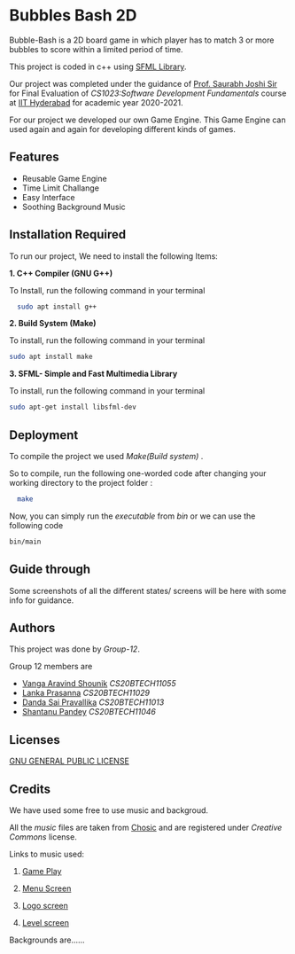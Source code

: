 




# Bubbles Bash 2D

Bubble-Bash is a 2D board game in which player 
has to match 3 or more bubbles to score within 
a limited period of time.

This project is coded in c++ using [SFML Library](https://www.sfml-dev.org/documentation/2.5.1/).

Our project was completed under the guidance 
of [Prof. Saurabh Joshi Sir](https://github.com/sbjoshi)
for Final Evaluation of *CS1023:Software 
Development Fundamentals* course at [IIT Hyderabad](https://iith.ac.in/) 
for academic year 2020-2021. 

For our project we developed our own Game Engine. 
This Game Engine can used again and again for 
developing different kinds of games.


## Features

- Reusable Game Engine
- Time Limit Challange
- Easy Interface
- Soothing Background Music

  
## Installation Required 

To run our project, We need to install the
following Items:

 **1.   C++ Compiler (GNU G++)** 
 
 To Install, run the following command in your terminal

```bash
  sudo apt install g++
```

**2. Build System (Make)**

To install, run the following command in your terminal

```bash
sudo apt install make
```
**3. SFML- Simple and Fast Multimedia Library**

To install, run the following command in your terminal

```bash
sudo apt-get install libsfml-dev
```

## Deployment

To compile the project we used *Make(Build system)* .

So to compile, run the following one-worded code 
after changing your working directory to the
project folder :

```bash
  make
```
Now, you can simply run the *executable* 
from *bin* or we can use the following code 

```bash
bin/main
```

## Guide through

Some screenshots of all the different states/ screens will be here with some info for guidance. 

  
## Authors
This project was done by *Group-12*.

Group 12 members are

- [Vanga Aravind Shounik](https://github.com/AravindShounik)
  *CS20BTECH11055*
- [Lanka Prasanna](https://github.com/PrasannaLanka)
    *CS20BTECH11029*
- [Danda Sai Pravallika](https://github.com/spdanda) 
     *CS20BTECH11013*
- [Shantanu Pandey](https://github.com/Shantanu467)
   *CS20BTECH11046*

## Licenses
  [GNU GENERAL PUBLIC LICENSE](https://github.com/IITH-CS1023/cs1023-sdf-project-team-12/blob/main/LICENSE )

## Credits
We have used some free to use music and backgroud.


All the *music* files are taken from [Chosic](https://www.chosic.com/) and are registered under *Creative Commons* license.

Links to music used:

1. [Game Play](https://www.chosic.com/download-audio/?t=28349&tag=Guitar)

2. [Menu Screen]()

3. [Logo screen]()

4. [Level screen]()

Backgrounds are......


